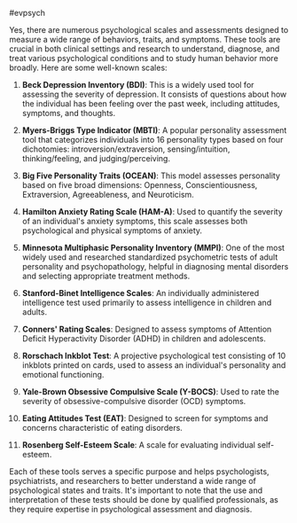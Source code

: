 #evpsych 


Yes, there are numerous psychological scales and assessments designed to measure a wide range of behaviors, traits, and symptoms. These tools are crucial in both clinical settings and research to understand, diagnose, and treat various psychological conditions and to study human behavior more broadly. Here are some well-known scales:

1. **Beck Depression Inventory (BDI)**: This is a widely used tool for assessing the severity of depression. It consists of questions about how the individual has been feeling over the past week, including attitudes, symptoms, and thoughts.

2. **Myers-Briggs Type Indicator (MBTI)**: A popular personality assessment tool that categorizes individuals into 16 personality types based on four dichotomies: introversion/extraversion, sensing/intuition, thinking/feeling, and judging/perceiving.

3. **Big Five Personality Traits (OCEAN)**: This model assesses personality based on five broad dimensions: Openness, Conscientiousness, Extraversion, Agreeableness, and Neuroticism.

4. **Hamilton Anxiety Rating Scale (HAM-A)**: Used to quantify the severity of an individual's anxiety symptoms, this scale assesses both psychological and physical symptoms of anxiety.

5. **Minnesota Multiphasic Personality Inventory (MMPI)**: One of the most widely used and researched standardized psychometric tests of adult personality and psychopathology, helpful in diagnosing mental disorders and selecting appropriate treatment methods.

6. **Stanford-Binet Intelligence Scales**: An individually administered intelligence test used primarily to assess intelligence in children and adults.

7. **Conners' Rating Scales**: Designed to assess symptoms of Attention Deficit Hyperactivity Disorder (ADHD) in children and adolescents.

8. **Rorschach Inkblot Test**: A projective psychological test consisting of 10 inkblots printed on cards, used to assess an individual's personality and emotional functioning.

9. **Yale-Brown Obsessive Compulsive Scale (Y-BOCS)**: Used to rate the severity of obsessive-compulsive disorder (OCD) symptoms.

10. **Eating Attitudes Test (EAT)**: Designed to screen for symptoms and concerns characteristic of eating disorders.

11. **Rosenberg Self-Esteem Scale**: A scale for evaluating individual self-esteem.

Each of these tools serves a specific purpose and helps psychologists, psychiatrists, and researchers to better understand a wide range of psychological states and traits. It's important to note that the use and interpretation of these tests should be done by qualified professionals, as they require expertise in psychological assessment and diagnosis.